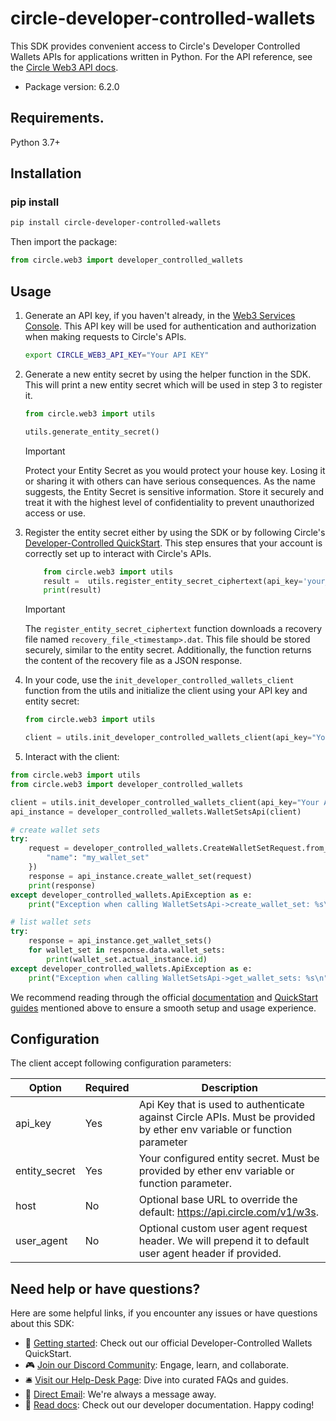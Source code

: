 # circle-developer-controlled-wallets
This SDK provides convenient access to Circle's Developer Controlled Wallets APIs for applications written in Python. For the API reference, see the [Circle Web3 API docs](https://developers.circle.com/api-reference/w3s/common/ping).

- Package version: 6.2.0

## Requirements.

Python 3.7+

## Installation
### pip install

```sh
pip install circle-developer-controlled-wallets
```

Then import the package:
```python
from circle.web3 import developer_controlled_wallets
```


## Usage

1. Generate an API key, if you haven't already, in the [Web3 Services Console](https://console.circle.com/api-keys). This API key will be used for authentication and authorization when making requests to Circle's APIs.

    ```sh
    export CIRCLE_WEB3_API_KEY="Your API KEY"
    ```

2. Generate a new entity secret by using the helper function in the SDK. This will print a new entity secret which will be used in step 3 to register it. 

    ```python
    from circle.web3 import utils

    utils.generate_entity_secret()
    ```

    > [!IMPORTANT]  
    Protect your Entity Secret as you would protect your house key. Losing it or sharing it with others can have serious consequences. As the name suggests, the Entity Secret is sensitive information. Store it securely and treat it with the highest level of confidentiality to prevent unauthorized access or use.

3. Register the entity secret either by using the SDK or by following Circle's [Developer-Controlled QuickStart](https://developers.circle.com/interactive-quickstarts/dev-controlled-wallets#setup-your-entity-secret). This step ensures that your account is correctly set up to interact with Circle's APIs.

    ```python
        from circle.web3 import utils
        result =  utils.register_entity_secret_ciphertext(api_key='your_api_key', entity_secret='new_entity_secret')
        print(result)
    ```
    > [!IMPORTANT] 
    The `register_entity_secret_ciphertext` function downloads a recovery file named `recovery_file_<timestamp>.dat`. This file should be stored securely, similar to the entity secret. Additionally, the function returns the content of the recovery file as a JSON response. 

4. In your code, use the `init_developer_controlled_wallets_client` function from the utils and initialize the client using your API key and entity secret:

    ```python
    from circle.web3 import utils

    client = utils.init_developer_controlled_wallets_client(api_key="Your API KEY", entity_secret="Your entity secret")
    ```

5. Interact with the client:

```python
from circle.web3 import utils
from circle.web3 import developer_controlled_wallets

client = utils.init_developer_controlled_wallets_client(api_key="Your API KEY", entity_secret="Your entity secret")
api_instance = developer_controlled_wallets.WalletSetsApi(client)

# create wallet sets
try:
    request = developer_controlled_wallets.CreateWalletSetRequest.from_dict({
        "name": "my_wallet_set"
    })
    response = api_instance.create_wallet_set(request)
    print(response)
except developer_controlled_wallets.ApiException as e:
    print("Exception when calling WalletSetsApi->create_wallet_set: %s\n" % e)

# list wallet sets
try:
    response = api_instance.get_wallet_sets()
    for wallet_set in response.data.wallet_sets:
        print(wallet_set.actual_instance.id)
except developer_controlled_wallets.ApiException as e:
    print("Exception when calling WalletSetsApi->get_wallet_sets: %s\n" % e)
```

We recommend reading through the official [documentation](https://developers.circle.com/w3s/docs) and [QuickStart guides](https://developers.circle.com/interactive-quickstarts) mentioned above to ensure a smooth setup and usage experience.


## Configuration

The client accept following configuration parameters:

Option | Required | Description
------------ | ------------- | -------------
api_key | Yes | Api Key that is used to authenticate against Circle APIs. Must be provided by ether env variable or function parameter
entity_secret | Yes | Your configured entity secret. Must be provided by ether env variable or function parameter.
host | No | Optional base URL to override the default: https://api.circle.com/v1/w3s.
user_agent | No | Optional custom user agent request header. We will prepend it to default user agent header if provided.


## Need help or have questions?

Here are some helpful links, if you encounter any issues or have questions about this SDK:

- 📖 [Getting started](https://developers.circle.com/interactive-quickstarts/dev-controlled-wallets): Check out our official Developer-Controlled Wallets QuickStart.
- 🎮 [Join our Discord Community](https://discord.com/invite/buildoncircle): Engage, learn, and collaborate.
- 🛎 [Visit our Help-Desk Page](https://support.usdc.circle.com/hc/en-us/p/contactus?_gl=1*1va6vat*_ga*MTAyNTA0NTQ2NC4xNjk5NTYyMjgx*_ga_GJDVPCQNRV*MTcwMDQ5Mzg3Ny4xNC4xLjE3MDA0OTM4ODQuNTMuMC4w): Dive into curated FAQs and guides.
- 📧 [Direct Email](mailto:customer-support@circle.com): We're always a message away.
- 📖 [Read docs](https://developers.circle.com/w3s/docs?_gl=1*15ozb5b*_ga*MTAyNTA0NTQ2NC4xNjk5NTYyMjgx*_ga_GJDVPCQNRV*MTcwMDQ5Mzg3Ny4xNC4xLjE3MDA0OTM4ODQuNTMuMC4w): Check out our developer documentation.
Happy coding!
